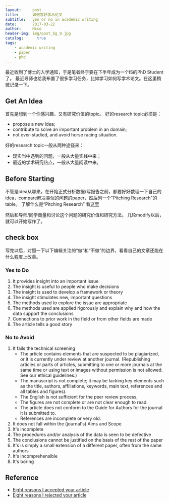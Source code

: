 ```yaml
---
layout:     post
title:      如何写好学术论文
subtitle:   yes or no in academic writing
date:       2017-03-22
author:     Nico
header-img: img/post_bg_9.jpg
catalog:      true
tags:
    - academic writing
    - paper
    - phd
---
```


最近收到了博士的入学通知，于是笔者终于要在下半年成为一个IS的PhD Student了。
最近导师也给我布置了很多学习任务，比如学习如何写学术论文。在这里稍微记录一下。

## Get An Idea
首先是想到一个你感兴趣，又有研究价值的topic。
好的research topic必须是：
- propose a new idea;
- contribute to solve an important problem in an domain;
- not over-studied, and avoid horse racing situation.

好的research topic一般从两种途径来：
- 现实当中遇到的问题，一般从大量实践中来；
- 最近的学术研究热点，一般从大量阅读中来。

## Before Starting
不管是idea从哪来，在开始正式分析数据/写报告之前，都要好好数理一下自己的idea，compare解决类似的问题的paper，然后列一个"Pitching Research"的table。
了解什么是“Pitching Research” 看[这里](https://www.business.uq.edu.au/supplementary-material-pitching-research)

然后和导师/同学商量和讨论这个问题的研究价值和研究方法。
几轮modify以后，就可以开始写作了。

## check box
写完以后，对照一下以下编辑关注的“做”和“不做”的边界，看看自己的文章还能在什么程度上改善。

### Yes to Do 
1. It provides insight into an important issue
2. The insight is useful to people who make decisions
3. The insight is used to develop a framework or theory
4. The insight stimulates new, important questions
5. The methods used to explore the issue are appropriate
6. The methods used are applied rigorously and explain why and how the data support the conclusions
7. Connections to prior work in the field or from other fields are made
8. The article tells a good story

### No to Avoid 
1. It fails the technical screening
    - The article contains elements that are suspected to be plagiarized, or it is currently under review at another journal. (Republishing articles or parts of articles, submitting to one or more journals at the same time or using text or images without permission is not allowed. See our ethical guidelines.)
    - The manuscript is not complete; it may be lacking key elements such as the title, authors, affiliations, keywords, main text, references and all tables and figures).
    - The English is not sufficient for the peer review process,
    - The figures are not complete or are not clear enough to read.
    - The article does not conform to the Guide for Authors for the journal it is submitted to.
    - References are incomplete or very old.
2. It does not fall within the (journal's) Aims and Scope
3. It's incomplete
4. The procedures and/or analysis of the data is seen to be defective
5. The conclusions cannot be justified on the basis of the rest of the paper
6. It's is simply a small extension of a different paper, often from the same authors
7. It's incomprehensible
8. It's boring

## Reference
- [Eight reasons I accepted your article](https://www.elsevier.com/connect/8-reasons-i-accepted-your-article)
- [Eight reasons I rejected your article](https://www.elsevier.com/connect/8-reasons-i-rejected-your-article)
